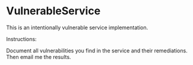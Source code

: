 # VulnerableService
This is an intentionally vulnerable service implementation.

Instructions:

Document all vulnerabilities you find in the service and their remediations. Then email me the results.
